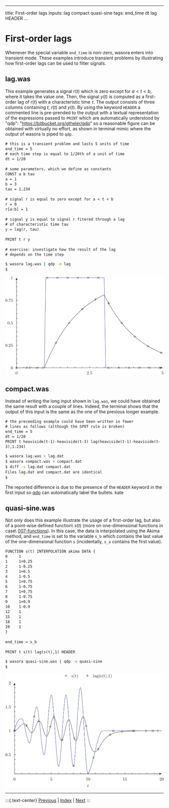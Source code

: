 
---
title: First-order lags
inputs: lag compact quasi-sine
tags: end_time dt lag HEADER
...

# First-order lags

Whenever the special variable `end_time` is non-zero, wasora enters into transient mode. These examples introduce transient problems by illustrating how first-order lags can be used to filter signals.


## lag.was

This example generates a signal $r(t)$ which is zero except for $a < t < b$, where it takes the value one. Then, the signal $y(t)$  is computed as a first-order lag of $r(t)$ with a characteristic time $\tau$. The output consists of three columns containing $t$, $r(t)$ and $y(t)$. By using the keyword `HEADER` a commented line is pre-prended to the output with a textual representation of the expressions passed to `PRINT` which are automatically understood by "qdp": "https://bitbucket.org/gtheler/qdp" so a reasonable figure can be obtained with virtually no effort, as shown in terminal mimic where the output of wasora is piped to `qdp`.

```wasora
# this is a transient problem and lasts 5 units of time
end_time = 5
# each time step is equal to 1/20th of a unit of time
dt = 1/20

# some parameters, which we define as constants
CONST a b tau
a = 1
b = 3
tau = 1.234

# signal r is equal to zero except for a < t < b
r = 0
r[a:b] = 1

# signal y is equal to signal r fitered through a lag
# of characteristic time tau
y = lag(r, tau)

PRINT t r y

# exercise: investigate how the result of the lag
# depends on the time step
```

```bash
$ wasora lag.was | qdp -o lag
$ 
```

![Output of `lag.was`](lag.svg)

## compact.was

Instead of writing the long input shown in `lag.was`, we could have obtained the same result with a couple of lines. Indeed, the terminal shows that the output of this input is the same as the one of the previous longer example.

```wasora
# the preceeding example could have been written in fewer
# lines as follows (although the SPOT rule is broken)
end_time = 5
dt = 1/20
PRINT t heaviside(t-1)-heaviside(t-3) lag(heaviside(t-1)-heaviside(t-3),1.234)
```

```bash
$ wasora lag.was > lag.dat
$ wasora compact.was > compact.dat
$ diff -s lag.dat compact.dat
Files lag.dat and compact.dat are identical
$ 
```

The reported difference is due to the presence of the `HEADER` keyword in the first input so [qdp](https://bitbucket.org/gtheler/qdp) can automatically label the bullets.
kate 

## quasi-sine.was

Not only does this example illustrate the usage of a first-order lag, but also of a point-wise defined function\ $s(t)$ (more on one-dimensional functions in case\ [007-functions](../007-functions)). In this case, the data is interpolated using the Akima method, and `end_time` is set to the variable `s_b` which contains the last value of the one-dimensional function `s` (incidentally, `s_a` contains the first value). 

```wasora
FUNCTION s(t) INTERPOLATION akima DATA {
0     1
1     1+0.25
2     1-0.25
3     1+0.5
4     1-0.5
5     1+0.75
6     1-0.75
7     1+0.75
8     1-0.75
9     1+0.9
10    1-0.9
12    1
15    1
18    1    
20    1  
}

end_time = s_b

PRINT t s(t) lag(s(t),1) HEADER
```

```bash
$ wasora quasi-sine.was | qdp -o quasi-sine
$ 
```

![Output of `quasi-sine.was`](quasi-sine.svg)

-------
:::{.text-center}
[Previous](../002-expressions) | [Index](../) | [Next](../004-exp)
:::
